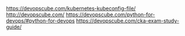 https://devopscube.com/kubernetes-kubeconfig-file/
http://devopscube.com/
https://devopscube.com/python-for-devops/#python-for-devops
https://devopscube.com/cka-exam-study-guide/
